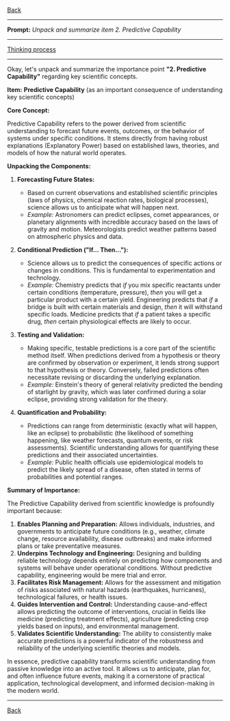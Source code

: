 [Back](../README.md)

---

**Prompt:** *Unpack and summarize item 2. Predictive Capability*

---

[Thinking process](thoughts.md)

---

Okay, let's unpack and summarize the importance point **"2. Predictive Capability"** regarding key scientific concepts.

**Item:** **Predictive Capability** (as an important consequence of understanding key scientific concepts)

**Core Concept:**

Predictive Capability refers to the power derived from scientific understanding to forecast future events, outcomes, or the behavior of systems under specific conditions. It stems directly from having robust explanations (Explanatory Power) based on established laws, theories, and models of how the natural world operates.

**Unpacking the Components:**

1.  **Forecasting Future States:**
    *   Based on current observations and established scientific principles (laws of physics, chemical reaction rates, biological processes), science allows us to anticipate what will happen next.
    *   *Example:* Astronomers can predict eclipses, comet appearances, or planetary alignments with incredible accuracy based on the laws of gravity and motion. Meteorologists predict weather patterns based on atmospheric physics and data.

2.  **Conditional Prediction ("If... Then..."):**
    *   Science allows us to predict the consequences of specific actions or changes in conditions. This is fundamental to experimentation and technology.
    *   *Example:* Chemistry predicts that *if* you mix specific reactants under certain conditions (temperature, pressure), *then* you will get a particular product with a certain yield. Engineering predicts that *if* a bridge is built with certain materials and design, *then* it will withstand specific loads. Medicine predicts that *if* a patient takes a specific drug, *then* certain physiological effects are likely to occur.

3.  **Testing and Validation:**
    *   Making specific, testable predictions is a core part of the scientific method itself. When predictions derived from a hypothesis or theory are confirmed by observation or experiment, it lends strong support to that hypothesis or theory. Conversely, failed predictions often necessitate revising or discarding the underlying explanation.
    *   *Example:* Einstein's theory of general relativity predicted the bending of starlight by gravity, which was later confirmed during a solar eclipse, providing strong validation for the theory.

4.  **Quantification and Probability:**
    *   Predictions can range from deterministic (exactly what will happen, like an eclipse) to probabilistic (the likelihood of something happening, like weather forecasts, quantum events, or risk assessments). Scientific understanding allows for quantifying these predictions and their associated uncertainties.
    *   *Example:* Public health officials use epidemiological models to predict the likely spread of a disease, often stated in terms of probabilities and potential ranges.

**Summary of Importance:**

The Predictive Capability derived from scientific knowledge is profoundly important because:

1.  **Enables Planning and Preparation:** Allows individuals, industries, and governments to anticipate future conditions (e.g., weather, climate change, resource availability, disease outbreaks) and make informed plans or take preventative measures.
2.  **Underpins Technology and Engineering:** Designing and building reliable technology depends entirely on predicting how components and systems will behave under operational conditions. Without predictive capability, engineering would be mere trial and error.
3.  **Facilitates Risk Management:** Allows for the assessment and mitigation of risks associated with natural hazards (earthquakes, hurricanes), technological failures, or health issues.
4.  **Guides Intervention and Control:** Understanding cause-and-effect allows predicting the outcome of interventions, crucial in fields like medicine (predicting treatment effects), agriculture (predicting crop yields based on inputs), and environmental management.
5.  **Validates Scientific Understanding:** The ability to consistently make accurate predictions is a powerful indicator of the robustness and reliability of the underlying scientific theories and models.

In essence, predictive capability transforms scientific understanding from passive knowledge into an active tool. It allows us to anticipate, plan for, and often influence future events, making it a cornerstone of practical application, technological development, and informed decision-making in the modern world.

---

[Back](../README.md)
